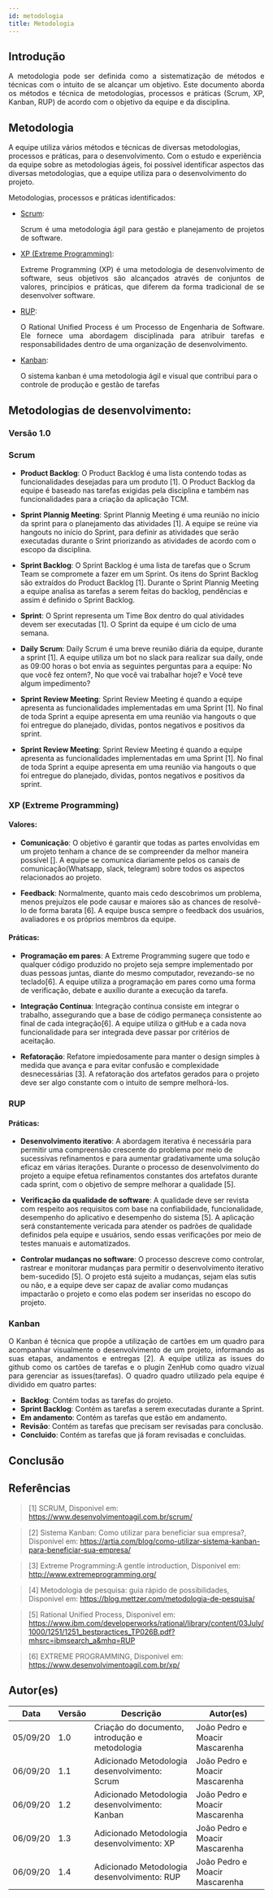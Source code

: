 ```yaml
---
id: metodologia
title: Metodologia
---
```



## Introdução

<p align = "justify">
A metodologia pode ser definida como a sistematização de métodos e técnicas com o intuito de se alcançar um objetivo. Este documento aborda os métodos e técnica de metodologias, processos e práticas (Scrum, XP, Kanban, RUP) de acordo com o objetivo da equipe e da disciplina.
</p>

## Metodologia
A equipe utiliza vários métodos e técnicas de diversas metodologias, processos e práticas, para o desenvolvimento. Com o estudo e  experiência da equipe sobre as metodologias ágeis, foi possível identificar aspectos das diversas metodologias, que a equipe utiliza para o desenvolvimento do projeto.

Metodologias, processos e práticas identificados:


- [Scrum](https://www.desenvolvimentoagil.com.br/scrum/):<p align = "justify">
Scrum é uma metodologia ágil para gestão e planejamento de projetos de software.
</p>

- [XP (Extreme Programming)](https://www.desenvolvimentoagil.com.br/xp/):<p align = "justify">
Extreme Programming (XP) é uma metodologia de desenvolvimento de software, seus objetivos são alcançados através de conjuntos de valores, princípios e práticas, que diferem da forma tradicional de se desenvolver software.
</p>

- [RUP](https://www.ibm.com/developerworks/rational/library/content/03July/1000/1251/1251_bestpractices_TP026B.pdf?mhsrc=ibmsearch_a&mhq=RUP):<p align = "justify">
O Rational Unified Process é um Processo de Engenharia de Software. Ele fornece uma abordagem disciplinada para atribuir
tarefas e responsabilidades dentro de uma organização de desenvolvimento.
<p>

- [Kanban](https://artia.com/blog/como-utilizar-sistema-kanban-para-beneficiar-sua-empresa/):</p>
    O sistema kanban é uma metodologia ágil e visual que contribui para o controle de produção e gestão de tarefas
<p align = "justify">


## Metodologias de desenvolvimento:

### Versão 1.0

### Scrum

- **Product Backlog**: O Product Backlog é uma lista contendo todas as funcionalidades desejadas para um produto [1]. O Product Backlog da equipe é baseado nas tarefas exigidas pela disciplina e também nas funcionalidades para a criação da aplicação TCM.
 
- **Sprint Plannig Meeting**: Sprint Plannig Meeting é uma reunião no início da sprint para o planejamento das atividades [1]. A equipe se reúne via hangouts no início do Sprint, para definir as atividades que serão executadas durante o Srint priorizando as atividades de acordo com o escopo da disciplina.
 
- **Sprint Backlog**: O Sprint Backlog é uma lista de tarefas que o Scrum Team se compromete a fazer em um Sprint. Os itens do Sprint Backlog são extraídos do Product Backlog [1]. Durante o Sprint Plannig Meeting a equipe analisa as tarefas a serem feitas do backlog, pendências e assim é definido o Sprint Backlog.
 
- **Sprint**: O Sprint representa um Time Box dentro do qual atividades devem ser executadas [1]. O Sprint da equipe é um ciclo de uma semana.
 
 
- **Daily Scrum**: Daily Scrum é uma breve reunião diária da equipe, durante a sprint [1]. A equipe utiliza um bot no slack para realizar sua daily, onde as 09:00 horas o bot envia as seguintes perguntas para a equipe: No que você fez ontem?, No que você vai trabalhar hoje? e Você teve algum impedimento?
 
- **Sprint Review Meeting**: Sprint Review Meeting é quando a equipe apresenta as funcionalidades implementadas em uma Sprint [1]. No final de toda Sprint a equipe apresenta em uma reunião via hangouts o que foi entregue do planejado, dívidas, pontos negativos e positivos da sprint.

- **Sprint Review Meeting**: Sprint Review Meeting é quando a equipe apresenta as funcionalidades implementadas em uma Sprint [1]. No final de toda Sprint a equipe apresenta em uma reunião via hangouts o que foi entregue do planejado, dividas, pontos negativos e positivos da sprint.

### XP (Extreme Programming)

#### Valores:

- **Comunicação**: O objetivo é garantir que todas as partes envolvidas em um projeto tenham a chance de se compreender da melhor maneira possível []. A equipe se comunica diariamente pelos os canais de comunicação(Whatsapp, slack, telegram) sobre todos os aspectos  relacionados ao projeto.
 
- **Feedback**: Normalmente, quanto mais cedo descobrimos um problema, menos prejuízos ele pode causar e maiores são as chances de resolvê-lo de forma barata [6]. A equipe busca sempre o feedback dos usuários, avaliadores e os próprios membros da equipe.

#### Práticas: 

- **Programação em pares**: A Extreme Programming sugere que todo e qualquer código produzido no projeto seja sempre implementado por duas pessoas juntas, diante do mesmo computador, revezando-se no teclado[6]. A equipe utiliza a programação em pares como uma forma de verificação, debate e auxílio durante a execução da tarefa.

- **Integração Contínua**: Integração contínua consiste em integrar o trabalho, assegurando que a base de código permaneça consistente ao final de cada integração[6]. A equipe utiliza o gitHub e a cada nova funcionalidade para ser integrada deve passar por critérios de aceitação.

- **Refatoração**: Refatore impiedosamente para manter o design simples à medida que avança e para evitar confusão e complexidade desnecessárias [3]. A refatoração dos artefatos gerados para o projeto deve ser algo constante com o intuito de sempre melhorá-los.


### RUP

#### Práticas:

- **Desenvolvimento iterativo**: A
abordagem iterativa é necessária para permitir uma compreensão crescente do problema por meio de sucessivas
refinamentos e para aumentar gradativamente uma solução eficaz em várias iterações. Durante o processo de desenvolvimento do projeto a equipe efetua refinamentos constantes dos artefatos durante cada sprint, com o objetivo de sempre melhorar a qualidade [5]. 

- **Verificação da qualidade de software**: A qualidade deve ser revista com
respeito aos requisitos com base na confiabilidade, funcionalidade, desempenho do aplicativo e desempenho do sistema [5]. A aplicação será constantemente vericada para atender os padrões de qualidade definidos pela equipe e usuários, sendo essas verificações por meio de testes manuais e automatizados. 

- **Controlar mudanças no software**: O processo descreve
como controlar, rastrear e monitorar mudanças para permitir o desenvolvimento iterativo bem-sucedido [5]. O projeto está sujeito a mudanças, sejam elas sutis ou não, e a equipe deve ser capaz de avaliar como mudanças impactarão o projeto e como elas podem ser inseridas no escopo do projeto.

### Kanban

<p align = "justify">
O Kanban é técnica que propõe a utilização de cartões em um quadro para acompanhar visualmente o desenvolvimento de um projeto, informando as suas etapas, andamentos e entregas [2]. A equipe utiliza as issues do github como os cartões de tarefas e o plugin ZenHub como quadro vizual para gerenciar as issues(tarefas). O quadro quadro utilizado pela equipe é dividido em quatro partes:
</p>

- **Backlog**: Contém todas as tarefas do projeto. 
- **Sprint Backlog**: Contém as tarefas a serem executadas durante a Sprint.
- **Em andamento**: Contém as tarefas que estão em andamento.
- **Revisão**: Contém as tarefas que precisam ser revisadas para conclusão.
- **Concluido**: Contém as tarefas que já foram revisadas e concluidas.


## Conclusão

<p align = "justify">

</p>

## Referências

> [1] SCRUM, Disponivel em: https://www.desenvolvimentoagil.com.br/scrum/

> [2] Sistema Kanban: Como utilizar para beneficiar sua empresa?, Disponivel em: https://artia.com/blog/como-utilizar-sistema-kanban-para-beneficiar-sua-empresa/

> [3] Extreme Programming:A gentle introduction, Disponivel em: http://www.extremeprogramming.org/

> [4] Metodologia de pesquisa: guia rápido de possibilidades, Disponivel em: https://blog.mettzer.com/metodologia-de-pesquisa/

> [5] Rational Unified Process, Disponivel em: https://www.ibm.com/developerworks/rational/library/content/03July/1000/1251/1251_bestpractices_TP026B.pdf?mhsrc=ibmsearch_a&mhq=RUP

> [6] EXTREME PROGRAMMING, Disponivel em: https://www.desenvolvimentoagil.com.br/xp/


## Autor(es)

| Data | Versão | Descrição | Autor(es) |
| -- | -- | -- | -- |
| 05/09/20 | 1.0 | Criação do documento, introdução e metodologia | João Pedro e Moacir Mascarenha |
| 06/09/20 | 1.1 | Adicionado Metodologia desenvolvimento: Scrum | João Pedro e Moacir Mascarenha |
| 06/09/20 | 1.2 | Adicionado Metodologia desenvolvimento: Kanban | João Pedro e Moacir Mascarenha |
| 06/09/20 | 1.3 | Adicionado Metodologia desenvolvimento: XP | João Pedro e Moacir Mascarenha |
| 06/09/20 | 1.4 | Adicionado Metodologia desenvolvimento: RUP | João Pedro e Moacir Mascarenha |
